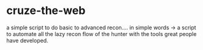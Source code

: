 # cruze-the-web
a simple script to do basic to advanced recon.... in simple words -> a script to automate all the lazy recon flow of the hunter with the tools great people have developed.
